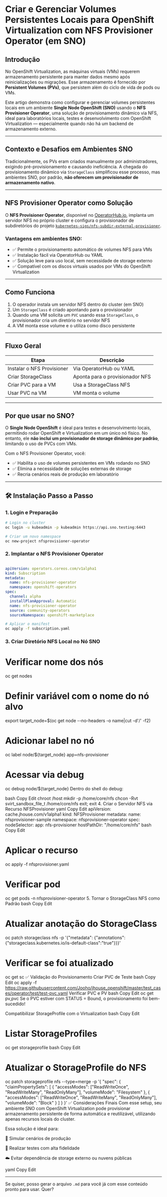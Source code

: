 # Criar e Gerenciar Volumes Persistentes Locais para OpenShift Virtualization com NFS Provisioner Operator (em SNO)

## Introdução

No OpenShift Virtualization, as máquinas virtuais (VMs) requerem armazenamento persistente para manter dados mesmo após reinicializações ou migrações. Esse armazenamento é fornecido por **Persistent Volumes (PVs)**, que persistem além do ciclo de vida de pods ou VMs.

Este artigo demonstra como configurar e gerenciar volumes persistentes locais em um ambiente **Single Node OpenShift (SNO)** usando o **NFS Provisioner Operator**, uma solução de provisionamento dinâmico via NFS, ideal para laboratórios locais, testes e desenvolvimento com OpenShift Virtualization — especialmente quando não há um backend de armazenamento externo.

---

## Contexto e Desafios em Ambientes SNO

Tradicionalmente, os PVs eram criados manualmente por administradores, exigindo pré-provisionamento e causando ineficiência. A chegada do provisionamento dinâmico via `StorageClass` simplificou esse processo, mas ambientes SNO, por padrão, **não oferecem um provisionador de armazenamento nativo**.

---

## NFS Provisioner Operator como Solução

O **NFS Provisioner Operator**, disponível no [OperatorHub.io](https://operatorhub.io), implanta um servidor NFS no próprio cluster e configura o provisionador de subdiretórios do projeto [`kubernetes-sigs/nfs-subdir-external-provisioner`](https://github.com/kubernetes-sigs/nfs-subdir-external-provisioner).

### Vantagens em ambientes SNO:

- ✅ Permite o provisionamento automático de volumes NFS para VMs  
- ✅ Instalação fácil via OperatorHub ou YAML  
- ✅ Solução leve para uso local, sem necessidade de storage externo  
- ✅ Compatível com os discos virtuais usados por VMs do OpenShift Virtualization

---

## Como Funciona

1. O operador instala um servidor NFS dentro do cluster (em SNO)  
2. Um `StorageClass` é criado apontando para o provisionador  
3. Quando uma VM solicita um `PVC` usando essa `StorageClass`, o provisionador cria um diretório no servidor NFS  
4. A VM monta esse volume e o utiliza como disco persistente  

---

## Fluxo Geral

| Etapa                   | Descrição                        |
|-------------------------|--------------------------------|
| Instalar o NFS Provisioner | Via OperatorHub ou YAML       |
| Criar StorageClass       | Aponta para o provisionador NFS |
| Criar PVC para a VM      | Usa a StorageClass NFS          |
| Usar PVC na VM           | VM monta o volume               |

---

## Por que usar no SNO?

O **Single Node OpenShift** é ideal para testes e desenvolvimento locais, permitindo rodar OpenShift e Virtualization em um único nó físico. No entanto, ele **não inclui um provisionador de storage dinâmico por padrão**, limitando o uso de PVCs com VMs.

Com o NFS Provisioner Operator, você:

- ✅ Habilita o uso de volumes persistentes em VMs rodando no SNO  
- ✅ Elimina a necessidade de soluções externas de storage  
- ✅ Recria cenários reais de produção em laboratório  

---

## 🛠️ Instalação Passo a Passo

### 1. Login e Preparação

```bash
# Login no cluster
oc login -u kubeadmin -p kubeadmin https://api.sno.testing:6443 

# Criar um novo namespace
oc new-project nfsprovisioner-operator
```

### 2. Implantar o NFS Provisioner Operator

``` yaml

apiVersion: operators.coreos.com/v1alpha1
kind: Subscription
metadata:
  name: nfs-provisioner-operator
  namespace: openshift-operators
spec:
  channel: alpha
  installPlanApproval: Automatic
  name: nfs-provisioner-operator
  source: community-operators
  sourceNamespace: openshift-marketplace
```

```bash
# Aplicar o manifest
oc apply -f subscription.yaml
```

### 3. Criar Diretório NFS Local no Nó SNO



# Verificar nome dos nós
oc get nodes

# Definir variável com o nome do nó alvo
export target_node=$(oc get node --no-headers -o name|cut -d'/' -f2)

# Adicionar label no nó
oc label node/${target_node} app=nfs-provisioner

# Acessar via debug
oc debug node/${target_node}
Dentro do shell do debug:

bash
Copy
Edit
chroot /host
mkdir -p /home/core/nfs
chcon -Rvt svirt_sandbox_file_t /home/core/nfs
exit; exit
4. Criar o Servidor NFS via Recurso NFSProvisioner
yaml
Copy
Edit
apiVersion: cache.jhouse.com/v1alpha1
kind: NFSProvisioner
metadata:
  name: nfsprovisioner-sample
  namespace: nfsprovisioner-operator
spec:
  nodeSelector: 
    app: nfs-provisioner
  hostPathDir: "/home/core/nfs"
bash
Copy
Edit
# Aplicar o recurso
oc apply -f nfsprovisioner.yaml

# Verificar pod
oc get pods -n nfsprovisioner-operator
5. Tornar o StorageClass NFS como Padrão
bash
Copy
Edit
# Atualizar anotação do StorageClass
oc patch storageclass nfs -p '{"metadata": {"annotations":{"storageclass.kubernetes.io/is-default-class":"true"}}}'

# Verificar se foi atualizado
oc get sc
✅ Validação do Provisionamento
Criar PVC de Teste
bash
Copy
Edit
oc apply -f https://raw.githubusercontent.com/Jooho/jhouse_openshift/master/test_cases/operator/test/test-pvc.yaml
Verificar PVC e PV
bash
Copy
Edit
oc get pv,pvc
Se o PVC estiver com STATUS = Bound, o provisionamento foi bem-sucedido!

Compatibilizar StorageProfile com o Virtualization
bash
Copy
Edit
# Listar StorageProfiles
oc get storageprofile
bash
Copy
Edit
# Atualizar o StorageProfile do NFS
oc patch storageprofile nfs --type=merge -p '{
  "spec": {
    "claimPropertySets": [
      {
        "accessModes": ["ReadWriteOnce", "ReadWriteMany", "ReadOnlyMany"],
        "volumeMode": "Filesystem"
      },
      {
        "accessModes": ["ReadWriteOnce", "ReadWriteMany", "ReadOnlyMany"],
        "volumeMode": "Block"
      }
    ]
  }
}'
✅ Considerações Finais
Com esse setup, seu ambiente SNO com OpenShift Virtualization pode provisionar armazenamento persistente de forma automática e reutilizável, utilizando apenas recursos locais do cluster.

Essa solução é ideal para:

🔁 Simular cenários de produção

🧪 Realizar testes com alta fidelidade

☁️ Evitar dependência de storage externo ou nuvens públicas

yaml
Copy
Edit

---

Se quiser, posso gerar o arquivo `.md` para você já com esse conteúdo pronto para usar. Quer?







